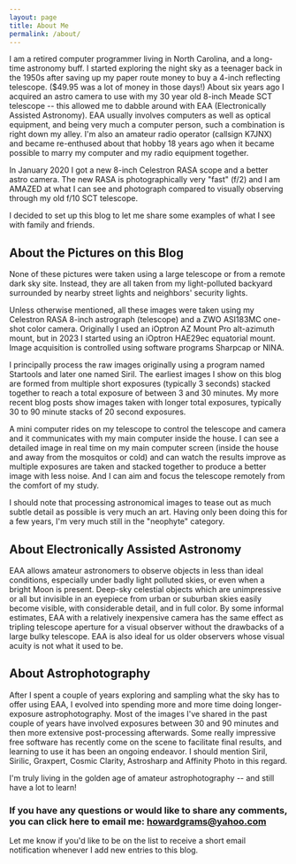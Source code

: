 ```yaml
---
layout: page
title: About Me
permalink: /about/
---
```


I am a retired computer programmer living in North Carolina, and a long-time astronomy buff. I started exploring the night sky as a teenager back in the 1950s after saving up my paper route money to buy a 4-inch reflecting telescope. ($49.95 was a lot of money in those days!) About six years ago I acquired an astro camera to use with my 30 year old 8-inch Meade SCT telescope -- this allowed me to dabble around with EAA (Electronically Assisted Astronomy). EAA usually involves computers as well as optical equipment, and being very much a computer person, such a combination is right down my alley.  I'm also an amateur radio operator (callsign K7JNX) and became re-enthused about that hobby 18 years ago when it became possible to marry my computer and my radio equipment together.

In January 2020 I got a new 8-inch Celestron RASA scope and a better astro camera.  The new RASA is photographically very "fast" (f/2) and I am AMAZED at what I can see and photograph compared to visually observing through my old f/10 SCT telescope.

I decided to set up this blog to let me share some examples of what I see with family and friends.

## About the Pictures on this Blog

None of these pictures were taken using a large telescope or from a remote dark sky site. Instead, they are all taken from my light-polluted backyard surrounded by nearby street lights and neighbors' security lights.

Unless otherwise mentioned, all these images were taken using my Celestron RASA 8-inch astrograph (telescope) and a ZWO ASI183MC one-shot color camera.
Originally I used an iOptron AZ Mount Pro alt-azimuth mount, but in 2023 I started using an iOptron HAE29ec equatorial mount.
Image acquisition is 
controlled using software programs Sharpcap or NINA.

I principally process the raw images originally using a program named Startools and later one named Siril. The earliest images I show on this blog are formed from multiple  short exposures (typically 3 seconds) stacked together to reach a total exposure of between 3 and 30 minutes. My more recent blog posts show images taken with longer total exposures, typically 30 to 90 minute stacks of 20 second exposures.

A mini computer rides on my telescope to control the telescope and camera and it communicates with my main computer inside the house.  I can see a detailed image in real time on my main computer screen (inside the house and away from the mosquitos or cold) and can watch the results improve as multiple exposures are taken and stacked together to produce a better image with less noise. And I can aim and focus the telescope remotely from the comfort of my study.

I should note that processing astronomical images to tease out as much subtle detail as possible is very much an art.  Having only been doing this for a few years, I'm very much still in the "neophyte" category.

## About Electronically Assisted Astronomy

EAA allows amateur astronomers to observe objects in less than ideal conditions, especially under badly light polluted skies, or even when a bright Moon is present. Deep-sky celestial objects which are unimpressive or all but invisible in an eyepiece from urban or suburban skies easily become visible, with considerable detail, and in full color. By some informal estimates, EAA with a relatively inexpensive camera has the same effect as tripling telescope aperture for a visual observer without the drawbacks of a large bulky telescope. EAA is also ideal for us older observers whose visual acuity is not what it used to be.


## About Astrophotography

After I spent a couple of years exploring and sampling what the sky has to offer using EAA, I evolved into spending more and more time doing longer-exposure astrophotography.  Most of the images I've shared in the past couple of years have involved exposures between 30 and 90 minutes and then more extensive post-processing afterwards.  Some really impressive free software has recently come on the scene to facilitate final results, and learning to use it has been an ongoing endeavor.  I should mention Siril, Sirilic, Graxpert, Cosmic Clarity, Astrosharp and Affinity Photo in this regard.

I'm truly living in the golden age of amateur astrophotography -- and still have a lot to learn!


### If you have any questions or would like to share any comments, you can click here to email me: [howardgrams@yahoo.com](mailto:howardgrams@yahoo.com)

Let me know if you'd like to be on the list to receive a short email notification whenever I add new entries to this blog.